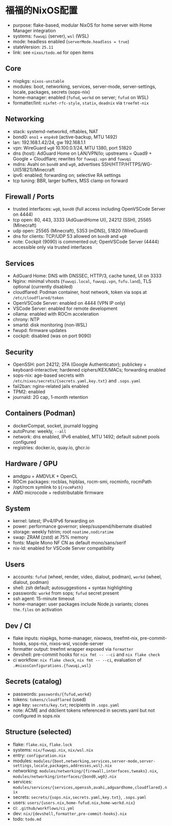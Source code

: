 # 福福的NixOS配置

- purpose: flake-based, modular NixOS for home server with Home Manager integration
- systems: `fuwuqi` (server), `wsl` (WSL)
- mode: headless enabled (`serverMode.headless = true`)
- stateVersion: `25.11`
- link: see `nixos/todo.md` for open items

## Core

- nixpkgs: `nixos-unstable`
- modules: boot, networking, services, server-mode, server-settings, locale, packages, secrets (sops-nix)
- home-manager: enabled (`fufud`, `workd` on server; `fufud` on WSL)
- formatter/lint: `nixfmt-rfc-style`, `statix`, `deadnix` via `treefmt-nix`

## Networking

- stack: systemd-networkd, nftables, NAT
- bond0: `eno1` + `enp4s0` (active-backup, MTU 1492)
- lan: 192.168.1.42/24, gw 192.168.1.1
- vpn: WireGuard `wg0` 10.100.0.1/24, MTU 1380, port 51820
- dns (host): AdGuard Home on LAN/VPN/lo; upstreams = Quad9 + Google + Cloudflare; rewrites for `fuwuqi.vpn` and `fuwuqi`
- mdns: Avahi on `bond0` and `wg0`, advertises SSH/HTTP/HTTPS/WG-UI(51821)/Minecraft
- ipv6: enabled; forwarding on; selective RA settings
- tcp tuning: BBR, larger buffers, MSS clamp on forward

## Firewall / Ports

- trusted interfaces: `wg0`, `bond0` (full access including OpenVSCode Server on 4444)
- tcp open: 80, 443, 3333 (AdGuardHome UI), 24212 (SSH), 25565 (Minecraft)
- udp open: 25565 (Minecraft), 5353 (mDNS), 51820 (WireGuard)
- dns for clients: TCP/UDP 53 allowed on `bond0` and `wg0`
- note: Cockpit (9090) is commented out; OpenVSCode Server (4444) accessible only via trusted interfaces

## Services

- AdGuard Home: DNS with DNSSEC, HTTP/3, cache tuned, UI on 3333
- Nginx: minimal vhosts (`fuwuqi.local`, `fuwuqi.vpn`, `fufu.land`), TLS optional (currently disabled)
- cloudflared: Podman container, host network, token via sops at `/etc/cloudflared/token`
- OpenVSCode Server: enabled on 4444 (VPN IP only)
- VSCode Server: enabled for remote development
- ollama: enabled with ROCm acceleration
- chrony: NTP
- smartd: disk monitoring (non-WSL)
- fwupd: firmware updates
- cockpit: disabled (was on port 9090)

## Security

- OpenSSH: port 24212; 2FA (Google Authenticator); publickey + keyboard-interactive; hardened ciphers/KEX/MACs; forwarding enabled
- sops-nix: age-based secrets with `/etc/nixos/secrets/{secrets.yaml,key.txt}` and `.sops.yaml`
- fail2ban: nginx-related jails enabled
- TPM2: enabled
- journald: 2G cap, 1-month retention

## Containers (Podman)

- dockerCompat, socket, journald logging
- autoPrune: weekly, `--all`
- network: dns enabled, IPv6 enabled, MTU 1492; default subnet pools configured
- registries: docker.io, quay.io, ghcr.io

## Hardware / GPU

- amdgpu + AMDVLK + OpenCL
- ROCm packages: rocblas, hipblas, rocm-smi, rocminfo, rocmPath
- /opt/rocm symlink to `${rocmPath}`
- AMD microcode + redistributable firmware

## System

- kernel: latest; IPv4/IPv6 forwarding on
- power: performance governor; sleep/suspend/hibernate disabled
- storage: weekly fstrim; root `noatime,nodiratime`
- swap: ZRAM (zstd) at 75% memory
- fonts: Maple Mono NF CN as default mono/sans/serif
- nix-ld: enabled for VSCode Server compatibility

## Users

- accounts: `fufud` (wheel, render, video, dialout, podman), `workd` (wheel, dialout, podman)
- shell: zsh default; autosuggestions + syntax highlighting
- passwords: `workd` from sops; `fufud` secret present
- ssh agent: 15-minute timeout
- home-manager: user packages include Node.js variants; clones `the.files` on activation

## Dev / CI

- flake inputs: nixpkgs, home-manager, nixowos, treefmt-nix, pre-commit-hooks, sops-nix, nixos-wsl, vscode-server
- formatter output: treefmt wrapper exposed via `formatter`
- devshell: pre-commit hooks for `nix fmt -- --ci` and `nix flake check`
- ci workflow: `nix flake check`, `nix fmt -- --ci`, evaluation of `.#nixosConfigurations.{fuwuqi,wsl}`

## Secrets (catalog)

- passwords: `passwords/{fufud,workd}`
- tokens: `tokens/cloudflared` (used)
- age key: `secrets/key.txt`; recipients in `.sops.yaml`
- note: ACME and ddclient tokens referenced in secrets.yaml but not configured in sops.nix

## Structure (selected)

- flake: `flake.nix`, `flake.lock`
- systems: `nix/fuwuqi.nix`, `nix/wsl.nix`
- entry: `configuration.nix`
- modules: `modules/{boot,networking,services,server-mode,server-settings,locale,packages,addresses,wsl}.nix`
- networking: `modules/networking/{firewall,interfaces,tweaks}.nix`, `modules/networking/interfaces/{bond0,wg0}.nix`
- services: `modules/services/{services,openssh,avahi,adguardhome,cloudflared}.nix`
- secrets: `secrets/{sops.nix,secrets.yaml,key.txt}`, `.sops.yaml`
- users: `users/{users.nix,home-fufud.nix,home-workd.nix}`
- ci: `.github/workflows/ci.yml`
- dev: `nix/{devshell,formatter,pre-commit-hooks}.nix`
- todo: `todo.md`